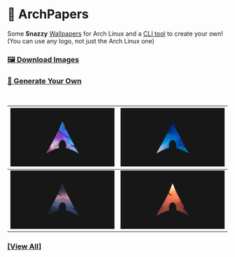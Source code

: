 # 🐧 ArchPapers

Some **Snazzy** [Wallpapers](https://github.com/Basicprogrammer10/ArchPapers/tree/main/img) for Arch Linux and a [CLI tool](https://github.com/Basicprogrammer10/ArchPapers/blob/main/CLI.md) to create your own!
(You can use any logo, not just the Arch Linux one)

### [🖼 Download Images](https://github.com/Basicprogrammer10/ArchPapers/archive/refs/heads/main.zip)

### [🚀 Generate Your Own](https://github.com/Basicprogrammer10/ArchPapers/blob/main/CLI.md)

<br>

| ![](./img/1.png) | ![](./img/3.png) |
| ---------------- | ---------------- |
| ![](./img/6.png) | ![](./img/8.png) |

### [\[View All\]](/img)
